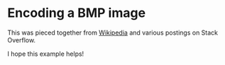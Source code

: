 # Encoding a BMP image

This was pieced together from [Wikipedia](https://en.wikipedia.org/wiki/BMP_file_format) and various postings on Stack Overflow.

I hope this example helps!
